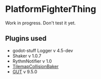# PlatformFighterThing
Work in progress. Don't test it yet.

## Plugins used
- godot-stuff Logger v 4.5-dev
- Shaker v 1.0.7
- RythmNotifier v 1.0
- [TilemapCollisionBaker](https://github.com/popcar2/GodotTilemapBaker/blob/main/TilemapCollisionBaker.gd)
- [GUT](https://github.com/bitwes/Gut?tab=readme-ov-file) v 9.5.0
